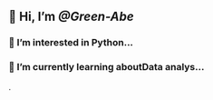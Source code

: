 ## 👋 Hi, I’m *@Green-Abe*
### 👀 I’m interested in **Python...**
### 🌱 I’m currently learning about**Data analys...**
.

<!---
Green-Abe/Green-Abe is a ✨ special ✨ repository because its `README.md` (this file) appears on your GitHub profile.
You can click the Preview link to take a look at your changes.
--->
